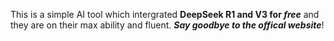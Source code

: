 This is a simple AI tool which intergrated **DeepSeek R1 and V3 for *free*** and they are on their max ability and fluent.
***Say goodbye to the offical website***!
